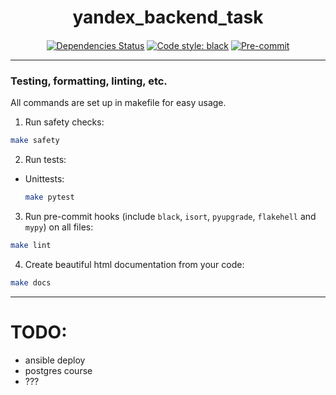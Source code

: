 

<h1 align='center'>
    yandex_backend_task
</h1>

<h4 align='center'>

</h4>

<div align="center">

[![Dependencies Status](https://img.shields.io/badge/dependencies-up%20to%20date-brightgreen.svg)](https://github.com/yandex_backend_task/yandex_backend_task/pulls?utf8=%E2%9C%93&q=is%3Apr%20author%3Aapp%2Fdependabot)
[![Code style: black](https://img.shields.io/badge/code%20style-black-000000.svg)](https://github.com/psf/black)
[![Pre-commit](https://img.shields.io/badge/pre--commit-enabled-brightgreen?logo=pre-commit&logoColor=white)](https://github.com/yandex_backend_task/yandex_backend_task/blob/master/.pre-commit-config.yaml)
</div>

---

### Testing, formatting, linting, etc.
All commands are set up in makefile for easy usage.

1. Run safety checks:
```bash
make safety
```
2. Run tests:
* Unittests:
    ```bash
    make pytest
    ```
3. Run pre-commit hooks (include `black`, `isort`, `pyupgrade`, `flakehell` and `mypy`) on all files:
```bash
make lint
```
4. Create beautiful html documentation from your code:
```bash
make docs
```

---
# TODO:
- ansible deploy
- postgres course
- ???
